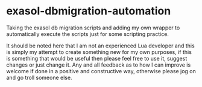 # exasol-dbmigration-automation
Taking the exasol db migration scripts and adding my own wrapper to automatically execute the scripts just for some scripting practice.

It should be noted here that I am not an experienced Lua developer and this is simply my attempt to create something new for my own purposes, if this is something that would be useful then please feel free to use it, suggest changes or just change it. Any and all feedback as to how I can improve is welcome if done in a positive and constructive way, otherwise please jog on and go troll someone else.